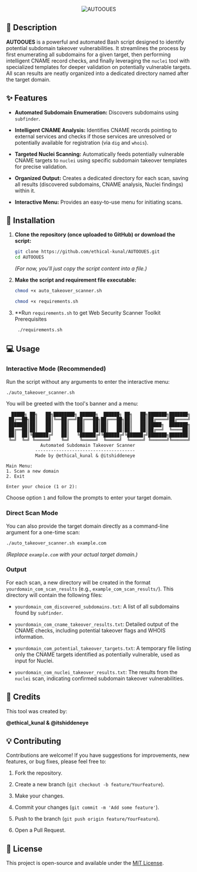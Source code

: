 <p align="center">
  <img src="https://github.com/user-attachments/assets/c54e8e5d-c09b-4818-84c8-4c3e08e5a6a8" alt="AUTOOUES" />
</p>

## 📝 Description

**AUTOOUES** is a powerful and automated Bash script designed to identify potential subdomain takeover vulnerabilities. It streamlines the process by first enumerating all subdomains for a given target, then performing intelligent CNAME record checks, and finally leveraging the `nuclei` tool with specialized templates for deeper validation on potentially vulnerable targets. All scan results are neatly organized into a dedicated directory named after the target domain.

## ✨ Features

* **Automated Subdomain Enumeration:** Discovers subdomains using `subfinder`.

* **Intelligent CNAME Analysis:** Identifies CNAME records pointing to external services and checks if those services are unresolved or potentially available for registration (via `dig` and `whois`).

* **Targeted Nuclei Scanning:** Automatically feeds potentially vulnerable CNAME targets to `nuclei` using specific subdomain takeover templates for precise validation.

* **Organized Output:** Creates a dedicated directory for each scan, saving all results (discovered subdomains, CNAME analysis, Nuclei findings) within it.

* **Interactive Menu:** Provides an easy-to-use menu for initiating scans.


## 🚀 Installation

1.  **Clone the repository (once uploaded to GitHub) or download the script:**

    ```bash
    git clone https://github.com/ethical-kunal/AUTOOUES.git
    cd AUTOOUES
    ```

    *(For now, you'll just copy the script content into a file.)*

2.  **Make the script and requirement file executable:**

    ```bash
    chmod +x auto_takeover_scanner.sh
    ```
     ```bash
    chmod +x requirements.sh
    ```
3. **Run `requirements.sh` to get Web Security Scanner Toolkit Prerequisites

   ```bash
    ./requirements.sh
    ```

## 💻 Usage

### Interactive Mode (Recommended)

Run the script without any arguments to enter the interactive menu:

```bash
./auto_takeover_scanner.sh
```

You will be greeted with the tool's banner and a menu:

```
  █████╗ ██╗   ██╗████████╗ ██████╗  ██████╗ ██╗   ██╗███████╗███████╗
 ██╔══██╗██║   ██║╚══██╔══╝██╔═══██╗██╔═══██╗██║   ██║██╔════╝██╔════╝
 ███████║██║   ██║   ██║   ██║   ██║██║   ██║██║   ██║█████╗  ███████╗
 ██╔══██║██║   ██║   ██║   ██║   ██║██║   ██║██║   ██║██╔══╝  ╚════██║
 ██║  ██║╚██████╔╝   ██║   ╚██████╔╝╚██████╔╝╚██████╔╝███████╗███████║
 ╚═╝  ╚═╝ ╚═════╝    ╚═╝    ╚═════╝  ╚═════╝  ╚═════╝ ╚══════╝╚══════╝
             Automated Subdomain Takeover Scanner
           --------------------------------------
           Made by @ethical_kunal & @itshiddeneye

Main Menu:
1. Scan a new domain
2. Exit

Enter your choice (1 or 2):
```

Choose option `1` and follow the prompts to enter your target domain.

### Direct Scan Mode

You can also provide the target domain directly as a command-line argument for a one-time scan:

```bash
./auto_takeover_scanner.sh example.com
```

*(Replace `example.com` with your actual target domain.)*

### Output

For each scan, a new directory will be created in the format `yourdomain_com_scan_results` (e.g., `example_com_scan_results/`). This directory will contain the following files:

* `yourdomain_com_discovered_subdomains.txt`: A list of all subdomains found by `subfinder`.

* `yourdomain_com_cname_takeover_results.txt`: Detailed output of the CNAME checks, including potential takeover flags and WHOIS information.

* `yourdomain_com_potential_takeover_targets.txt`: A temporary file listing only the CNAME targets identified as potentially vulnerable, used as input for Nuclei.

* `yourdomain_com_nuclei_takeover_results.txt`: The results from the `nuclei` scan, indicating confirmed subdomain takeover vulnerabilities.

## 🤝 Credits

This tool was created by:

**@ethical_kunal & @itshiddeneye**

## 💡 Contributing

Contributions are welcome! If you have suggestions for improvements, new features, or bug fixes, please feel free to:

1.  Fork the repository.

2.  Create a new branch (`git checkout -b feature/YourFeature`).

3.  Make your changes.

4.  Commit your changes (`git commit -m 'Add some feature'`).

5.  Push to the branch (`git push origin feature/YourFeature`).

6.  Open a Pull Request.

## 📄 License

This project is open-source and available under the [MIT License](https://opensource.org/licenses/MIT).
